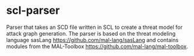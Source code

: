 # scl-parser
Parser that takes an SCD file written in SCL to create a threat model for attack graph generation. The parser is based on the threat modeling language sasLang https://github.com/mal-lang/sasLang and contains modules from the MAL-Toolbox https://github.com/mal-lang/mal-toolbox.

